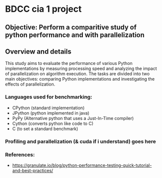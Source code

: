 # BDCC cia 1 project 

## Objective: Perform a comparitive study of python performance and with parallelization 

## Overview and details 

This study aims to evaluate the performance of various Python implementations by measuring processing speed and analyzing the impact of parallelization on algorithm execution. The tasks are divided into two main objectives: comparing Python implementations and investigating the effects of parallelization.

### Languages used for benchmarking: 

- CPython (standard implementation) 
- JPython (python implemented in java)
- PyPy (Alternative python that uses a Just-In-Time compiler)
- Cython (converts python like code to C)
- C (to set a standard benchmark)

### Profiling and parallelization (& cuda if i understand) goes here





### References: 

- https://granulate.io/blog/python-performance-testing-quick-tutorial-and-best-practices/
